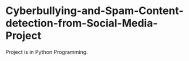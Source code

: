 # Cyberbullying-and-Spam-Content-detection-from-Social-Media-Project
Project is in Python Programming.
